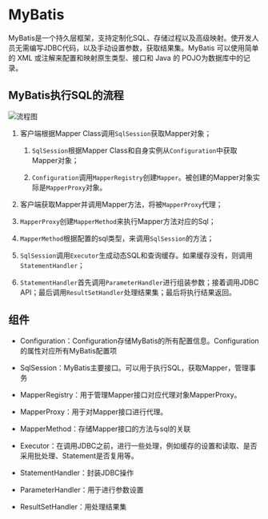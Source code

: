 # MyBatis

MyBatis是一个持久层框架，支持定制化SQL、存储过程以及高级映射。使开发人员无需编写JDBC代码，以及手动设置参数，获取结果集。MyBatis 可以使用简单的 XML 或注解来配置和映射原生类型、接口和 Java 的 POJO为数据库中的记录。

## MyBatis执行SQL的流程

![流程图](execute-sql-flow.png)

1. 客户端根据Mapper Class调用`SqlSession`获取Mapper对象；
   
   1. `SqlSession`根据Mapper Class和自身实例从`Configuration`中获取Mapper对象；
   
   2. `Configuration`调用`MapperRegistry`创建`Mapper`。被创建的Mapper对象实际是`MapperProxy`对象。

2. 客户端获取Mapper并调用Mapper方法，将被`MapperProxy`代理；

3. `MapperProxy`创建`MapperMethod`来执行Mapper方法对应的Sql；

4. `MapperMethod`根据配置的sql类型，来调用`SqlSession`的方法；

5. `SqlSession`调用`Executor`生成动态SQL和查询缓存。如果缓存没有，则调用`StatementHandler`；

6. `StatementHandler`首先调用`ParameterHandler`进行组装参数；接着调用JDBC API；最后调用`ResultSetHandler`处理结果集；最后将执行结果返回。

## 组件

- Configuration：Configuration存储MyBatis的所有配置信息。Configuration的属性对应所有MyBatis配置项

- SqlSession：MyBatis主要接口。可以用于执行SQL，获取Mapper，管理事务

- MapperRegistry：用于管理Mapper接口对应代理对象MapperProxy。

- MapperProxy：用于对Mapper接口进行代理。

- MapperMethod：存储Mapper接口的方法与sql的关联

- Executor：在调用JDBC之前，进行一些处理，例如缓存的设置和读取、是否采用批处理、Statement是否复用等。

- StatementHandler：封装JDBC操作

- ParameterHandler：用于进行参数设置

- ResultSetHandler：用处理结果集




